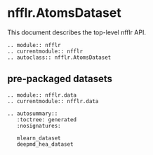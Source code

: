 # nfflr.AtomsDataset

This document describes the top-level nfflr API.

```{eval-rst}
.. module:: nfflr
.. currentmodule:: nfflr
.. autoclass:: nfflr.AtomsDataset

```

## pre-packaged datasets

```{eval-rst}
.. module:: nfflr.data
.. currentmodule:: nfflr.data

.. autosummary::
   :toctree: generated
   :nosignatures:

   mlearn_dataset
   deepmd_hea_dataset
```
